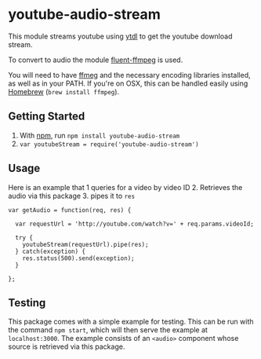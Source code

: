 # youtube-audio-stream

This module streams youtube using [ytdl](https://github.com/fent/node-ytdl) to get the youtube download stream.

To convert to audio the module [fluent-ffmpeg](https://github.com/schaermu/node-fluent-ffmpeg) is used.

You will need to have [ffmeg](http://www.ffmpeg.org/) and the necessary encoding libraries installed, as well as in your PATH. If you're on OSX, this can be handled easily using [Homebrew](http://brew.sh/) (`brew install ffmpeg`).

## Getting Started

1. With [npm](http://npmjs.org), run `npm install youtube-audio-stream`
2. `var youtubeStream = require('youtube-audio-stream')`

## Usage

Here is an example that
1 queries for a video by video ID
2. Retrieves the audio via this package
3. pipes it to `res`

```
var getAudio = function(req, res) {

  var requestUrl = 'http://youtube.com/watch?v=' + req.params.videoId;

  try {
    youtubeStream(requestUrl).pipe(res);
  } catch(exception) {
    res.status(500).send(exception);
  }

};
```

## Testing

This package comes with a simple example for testing. This can be run with the command `npm start`, which will then serve the example at `localhost:3000`. The example consists of an `<audio>` component whose source is retrieved via this package.
